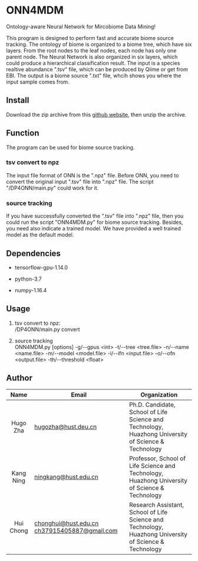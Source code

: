 # ONN4MDM
Ontology-aware Neural Network for Mircobiome Data Mining!

This program is designed to perform fast and accurate biome source tracking. The ontology of biome is organized to a biome tree, which have six layers. From the root nodes to the leaf nodes, each node has only one parent node. The Neural Network is also organized in six layers, which could produce a hierarchical classification result. The input is a species realtive abundance ".tsv" file, which can be produced by Qiime or get from EBI. The output is a biome source ".txt" file, whcih shows you where the input sample comes from.

## Install
Download the zip archive from this [github website][1], then unzip the archive.
## Function
The program can be used for biome source tracking.
### tsv convert to npz
The input file format of ONN is the ".npz" file. Before ONN, you need to convert the original input ".tsv" file into ".npz" file. The script "/DP4ONN/main.py" could work for it.
### source tracking
If you have successfully converted the ".tsv" file into ".npz" file, then you could run the script "ONN4MDM.py" for biome source tracking. Besides, you need also indicate a trained model. We have provided a well trained model as the default model.
## Dependencies
* tensorflow-gpu-1.14.0
+ python-3.7
- numpy-1.16.4
## Usage
1. tsv convert to npz:  
/DP4ONN/main.py convert  

2. source tracking  
ONN4MDM.py \[options\] \-g/\-\-gpus &lt;int&gt; \-t/\-\-tree &lt;tree.file&gt; \-n/\-\-name &lt;name.file&gt; \-m/\-\-model &lt;model.file&gt; \-i/\-\-ifn &lt;input.file&gt; \-o/\-\-ofn &lt;output.file&gt; \-th/\-\-threshold &lt;float&gt;
## Author
Name|Email|Organization
:------:|---|---
Hugo Zha|hugozha@hust.deu.cn|Ph.D. Candidate, School of Life Science and Technology, Huazhong University of Science & Technology
Kang Ning|ningkang@hust.edu.cn|Professor, School of Life Science and Technology, Huazhong University of Science & Technology
Hui Chong|chonghui@hust.edu.cn ch37915405887@gmail.com|Research Assistant, School of Life Science and Technology, Huazhong University of Science & Technology

[1]:https://github.com/HUST-NingKang-Lab/ONN4MDM
